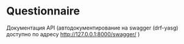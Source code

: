 # Questionnaire
Документация API (автодокументирование на swagger (drf-yasg) доступно по адресу http://127.0.0.1:8000/swagger/ )

